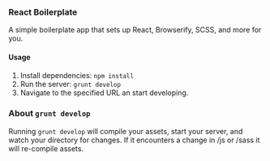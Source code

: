 ### React Boilerplate
A simple boilerplate app that sets up React, Browserify, SCSS, and more for you.

#### Usage

1. Install dependencies: `npm install`
2. Run the server: `grunt develop`
3. Navigate to the specified URL an start developing.

### About `grunt develop`

Running `grunt develop` will compile your assets, start your server, and watch your directory for changes. If it encounters a change in /js or /sass it will re-compile assets.
